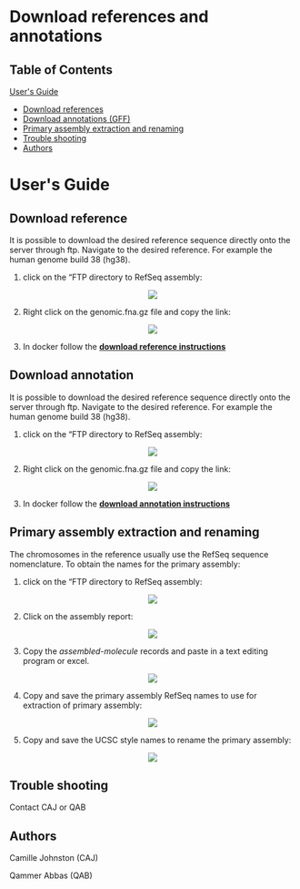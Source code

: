 # Download references and annotations
## Table of Contents
[User's Guide](#uguide)
- [Download references](#download_ref)
- [Download annotations (GFF)](#download_gff)
- [Primary assembly extraction and renaming](#prim_)
- [Trouble shooting](#help_)
- [Authors](#authors_)
# <a name="uguide"></a> User's Guide
## <a name="download_ref"></a> Download reference
It is possible to download the desired reference sequence directly onto the server through ftp. Navigate to the desired reference.
For example the human genome build 38 (hg38).
1. click on the “FTP directory to RefSeq assembly:

<p align="center">
<img src="https://user-images.githubusercontent.com/60882704/141118095-3c53cfcc-fec9-41d5-b9b2-1aedd4e523c0.png">
</p>


2. Right click on the genomic.fna.gz file and copy the link:

<p align="center">
<img src="https://user-images.githubusercontent.com/60882704/141118154-39fd1eb5-20d2-4a22-aeb1-479f2d485e1b.png">
</p>



3. In docker follow the [**download reference instructions**](https://github.com/Samplix-ApS/Bioinformatics_tools#download_ref)

## <a name="download_gff"></a> Download annotation
It is possible to download the desired reference sequence directly onto the server through ftp. Navigate to the desired reference.
For example the human genome build 38 (hg38).
1. click on the “FTP directory to RefSeq assembly:

<p align="center">
<img src="https://user-images.githubusercontent.com/60882704/141118095-3c53cfcc-fec9-41d5-b9b2-1aedd4e523c0.png">
</p>


2. Right click on the genomic.fna.gz file and copy the link:

<p align="center">
<img src="https://user-images.githubusercontent.com/60882704/141123419-8aad4251-6c78-409b-b066-984c509248ff.png">
</p>




3. In docker follow the [**download annotation instructions**](https://github.com/Samplix-ApS/Bioinformatics_tools#download_annot)

## <a name="prim_"></a> Primary assembly extraction and renaming
The chromosomes in the reference usually use the RefSeq sequence nomenclature. To obtain the names for the primary assembly:
1. click on the “FTP directory to RefSeq assembly:

<p align="center">
<img src="https://user-images.githubusercontent.com/60882704/141118095-3c53cfcc-fec9-41d5-b9b2-1aedd4e523c0.png">
</p>


2. Click on the assembly report:
<p align="center">
<img src="https://user-images.githubusercontent.com/60882704/141118793-246eef0a-3c84-471e-8cb1-73a399e8363b.png">
</p>


3. Copy the _assembled-molecule_ records and paste in a text editing program or excel.

<p align="center">
<img src="https://user-images.githubusercontent.com/60882704/141120784-dbf21cdd-f344-4ab9-a91f-b5d18dfb1385.png">
</p>

4. Copy and save the primary assembly RefSeq names to use for extraction of primary assembly:

<p align="center">
<img src="https://user-images.githubusercontent.com/60882704/141122522-d69a9c89-6017-4ee4-ad59-9a36c8c27167.png">
</p>


5. Copy and save the UCSC style names to rename the primary assembly:

<p align="center">
<img src="https://user-images.githubusercontent.com/60882704/141122611-af97ad21-8905-4233-bd22-97b0f56965ed.png">
</p>


## <a name="help_"></a> Trouble shooting
Contact CAJ or QAB


## <a name="authors_"></a> Authors
Camille Johnston (CAJ)

Qammer Abbas (QAB)
